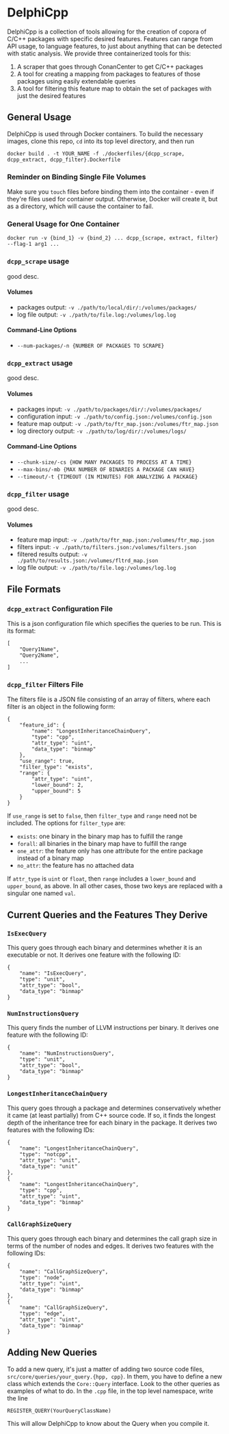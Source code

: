DelphiCpp
=========

DelphiCpp is a collection of tools allowing for the creation of copora of C/C++ packages with specific desired features. Features can range from API usage, to language features, to just about anything that can be detected with static analysis. We provide three containerized tools for this:

1. A scraper that goes through ConanCenter to get C/C++ packages
2. A tool for creating a mapping from packages to features of those packages using easily extendable queries
3. A tool for filtering this feature map to obtain the set of packages with just the desired features

## General Usage

DelphiCpp is used through Docker containers. To build the necessary images, clone this repo, `cd` into its top level directory, and then run

```docker build . -t YOUR_NAME -f ./dockerfiles/{dcpp_scrape, dcpp_extract, dcpp_filter}.Dockerfile```

### Reminder on Binding Single File Volumes
Make sure you `touch` files before binding them into the container - even if they're files used for container output. Otherwise, Docker will create it, but as a directory, which will cause the container to fail.

### General Usage for One Container
```docker run -v {bind_1} -v {bind_2} ... dcpp_{scrape, extract, filter} --flag-1 arg1 ...```

### `dcpp_scrape` usage
good desc.

#### Volumes
- packages output: `-v ./path/to/local/dir/:/volumes/packages/`
- log file output: `-v ./path/to/file.log:/volumes/log.log`

#### Command-Line Options
- `--num-packages/-n {NUMBER OF PACKAGES TO SCRAPE}`

### `dcpp_extract` usage
good desc.

#### Volumes
- packages input: `-v ./path/to/packages/dir/:/volumes/packages/`
- configuration input: `-v ./path/to/config.json:/volumes/config.json`
- feature map output: `-v ./path/to/ftr_map.json:/volumes/ftr_map.json`
- log directory output: `-v ./path/to/log/dir/:/volumes/logs/`

#### Command-Line Options
- `--chunk-size/-cs {HOW MANY PACKAGES TO PROCESS AT A TIME}`
- `--max-bins/-mb {MAX NUMBER OF BINARIES A PACKAGE CAN HAVE}`
- `--timeout/-t {TIMEOUT (IN MINUTES) FOR ANALYZING A PACKAGE}`

### `dcpp_filter` usage
good desc.

#### Volumes
- feature map input: `-v ./path/to/ftr_map.json:/volumes/ftr_map.json`
- filters input: `-v ./path/to/filters.json:/volumes/filters.json`
- filtered results output: `-v ./path/to/results.json:/volumes/fltrd_map.json`
- log file output: `-v ./path/to/file.log:/volumes/log.log`

## File Formats

### `dcpp_extract` Configuration File
This is a json configuration file which specifies the queries to be run. This is its format:
```
[
    "Query1Name",
    "Query2Name",
    ...
]
```

### `dcpp_filter` Filters File
The filters file is a JSON file consisting of an array of filters, where each filter is an object in the following form:
```
{
    "feature_id": {
        "name": "LongestInheritanceChainQuery",
        "type": "cpp",
        "attr_type": "uint",
        "data_type": "binmap"
    },
    "use_range": true,
    "filter_type": "exists",
    "range": {
        "attr_type": "uint",
        "lower_bound": 2,
        "upper_bound": 5
    }
}
```
If `use_range` is set to `false`, then `filter_type` and `range` need not be included. The options for `filter_type` are:
- `exists`: one binary in the binary map has to fulfill the range
- `forall`: all binaries in the binary map have to fulfill the range
- `one_attr`: the feature only has one attribute for the entire package instead of a binary map
- `no_attr`: the feature has no attached data

If `attr_type` is `uint` or `float`, then `range` includes a `lower_bound` and `upper_bound`, as above. In all other cases, those two keys are replaced with a singular one named `val`.

## Current Queries and the Features They Derive

### `IsExecQuery`
This query goes through each binary and determines whether it is an executable or not. It derives one feature with the following ID:
```
{
    "name": "IsExecQuery",
    "type": "unit",
    "attr_type": "bool",
    "data_type": "binmap"
}
```

### `NumInstructionsQuery`
This query finds the number of LLVM instructions per binary. It derives one feature with the following ID:
```
{
    "name": "NumInstructionsQuery",
    "type": "unit",
    "attr_type": "bool",
    "data_type": "binmap"
}
```

### `LongestInheritanceChainQuery`
This query goes through a package and determines conservatively whether it came (at least partially) from C++ source code. If so, it finds the longest depth of the inheritance tree for each binary in the package. It derives two features with the following IDs:
```
{
    "name": "LongestInheritanceChainQuery",
    "type": "notcpp",
    "attr_type": "unit",
    "data_type": "unit"
},
{
    "name": "LongestInheritanceChainQuery",
    "type": "cpp",
    "attr_type": "uint",
    "data_type": "binmap"
}
```

### `CallGraphSizeQuery`
This query goes through each binary and determines the call graph size in terms of the number of nodes and edges. It derives two features with the following IDs:
```
{
    "name": "CallGraphSizeQuery",
    "type": "node",
    "attr_type": "uint",
    "data_type": "binmap"
},
{
    "name": "CallGraphSizeQuery",
    "type": "edge",
    "attr_type": "uint",
    "data_type": "binmap"
}
```

## Adding New Queries

To add a new query, it's just a matter of adding two source code files, `src/core/queries/your_query.{hpp, cpp}`. In them, you have to define a new class which extends the `Core::Query` interface. Look to the other queries as examples of what to do. In the `.cpp` file, in the top level namespace, write the line
```
REGISTER_QUERY(YourQueryClassName)
```
This will allow DelphiCpp to know about the Query when you compile it.
